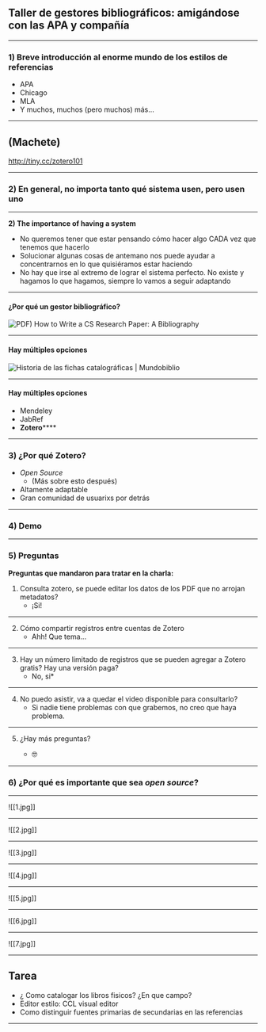 ## Taller de gestores bibliográficos: amigándose con las APA y compañía
---
### 1) Breve introducción al enorme mundo de los estilos de referencias

- APA
- Chicago
- MLA 
- Y muchos, muchos (pero muchos) más...

---
## (Machete)
http://tiny.cc/zotero101

---
### 2) En general, no importa tanto qué sistema usen, pero usen uno
---
**2) The importance of having a system**
- No queremos tener que estar pensando cómo hacer algo CADA vez que tenemos que hacerlo
- Solucionar algunas cosas de antemano nos puede ayudar a concentrarnos en lo que quisiéramos estar haciendo
- No hay que irse al extremo de lograr el sistema perfecto. No existe y hagamos lo que hagamos, siempre lo vamos a seguir adaptando
---
#### ¿Por qué un gestor bibliográfico?

![PDF) How to Write a CS Research Paper: A Bibliography](https://i1.rgstatic.net/publication/255658433_How_to_Write_a_CS_Research_Paper_A_Bibliography/links/555f593908ae6f4dcc926d30/largepreview.png)

---
#### Hay múltiples opciones
![Historia de las fichas catalográficas | Mundobiblio](https://mundobiblio.files.wordpress.com/2019/12/fichero-bnp.jpg)

---

#### Hay múltiples opciones

- Mendeley
- JabRef
- **Zotero******
---
### 3) ¿Por qué Zotero?

- *Open Source*
	- (Más sobre esto después)
- Altamente adaptable
- Gran comunidad de usuarixs por detrás
---
### 4) Demo

---
### 5) Preguntas
**Preguntas que mandaron para tratar en la charla:**

1.  Consulta zotero, se puede editar los datos de los PDF que no arrojan metadatos?
    -   ¡Si!   

---
2.  Cómo compartir registros entre cuentas de Zotero
    -   Ahh! Que tema...

---
3.  Hay un número limitado de registros que se pueden agregar a Zotero gratis? Hay una versión paga?
    -   No, si*

---
4.  No puedo asistir, va a quedar el video disponible para consultarlo?
    -   Si nadie tiene problemas con que grabemos, no creo que haya problema.
---
5. ¿Hay más preguntas?

	-	🤓
---
### 6) ¿Por qué es importante que sea _open source_?
---
![[1.jpg]]

---
![[2.jpg]]

---
![[3.jpg]]

---
![[4.jpg]]

---
![[5.jpg]]

---
![[6.jpg]]

---
![[7.jpg]]

---
## Tarea
- ¿ Como catalogar los libros fisicos? ¿En que campo?
- Editor estilo: CCL visual editor
- Como distinguir fuentes primarias de secundarias en las referencias
---
